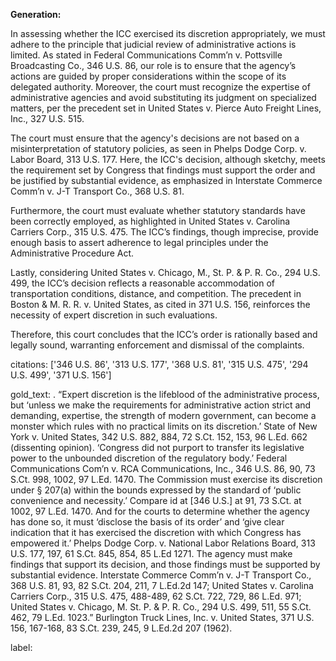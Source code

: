 **Generation:**

In assessing whether the ICC exercised its discretion appropriately, we must adhere to the principle that judicial review of administrative actions is limited. As stated in Federal Communications Comm’n v. Pottsville Broadcasting Co., 346 U.S. 86, our role is to ensure that the agency’s actions are guided by proper considerations within the scope of its delegated authority. Moreover, the court must recognize the expertise of administrative agencies and avoid substituting its judgment on specialized matters, per the precedent set in United States v. Pierce Auto Freight Lines, Inc., 327 U.S. 515.

The court must ensure that the agency's decisions are not based on a misinterpretation of statutory policies, as seen in Phelps Dodge Corp. v. Labor Board, 313 U.S. 177. Here, the ICC's decision, although sketchy, meets the requirement set by Congress that findings must support the order and be justified by substantial evidence, as emphasized in Interstate Commerce Comm’n v. J-T Transport Co., 368 U.S. 81.

Furthermore, the court must evaluate whether statutory standards have been correctly employed, as highlighted in United States v. Carolina Carriers Corp., 315 U.S. 475. The ICC’s findings, though imprecise, provide enough basis to assert adherence to legal principles under the Administrative Procedure Act.

Lastly, considering United States v. Chicago, M., St. P. & P. R. Co., 294 U.S. 499, the ICC’s decision reflects a reasonable accommodation of transportation conditions, distance, and competition. The precedent in Boston & M. R. R. v. United States, as cited in 371 U.S. 156, reinforces the necessity of expert discretion in such evaluations.

Therefore, this court concludes that the ICC’s order is rationally based and legally sound, warranting enforcement and dismissal of the complaints.

citations: ['346 U.S. 86', '313 U.S. 177', '368 U.S. 81', '315 U.S. 475', '294 U.S. 499', '371 U.S. 156']

gold_text: . “Expert discretion is the lifeblood of the administrative process, but ‘unless we make the requirements for administrative action strict and demanding, expertise, the strength of modern government, can become a monster which rules with no practical limits on its discretion.’ State of New York v. United States, 342 U.S. 882, 884, 72 S.Ct. 152, 153, 96 L.Ed. 662 (dissenting opinion). ‘Congress did not purport to transfer its legislative power to the unbounded discretion of the regulatory body.’ Federal Communications Com’n v. RCA Communications, Inc., 346 U.S. 86, 90, 73 S.Ct. 998, 1002, 97 L.Ed. 1470. The Commission must exercise its discretion under § 207(a) within the bounds expressed by the standard of ‘public convenience and necessity.’ Compare id at [346 U.S.] at 91, 73 S.Ct. at 1002, 97 L.Ed. 1470. And for the courts to determine whether the agency has done so, it must ‘disclose the basis of its order’ and ‘give clear indication that it has exercised the discretion with which Congress has empowered it.’ Phelps Dodge Corp. v. National Labor Relations Board, 313 U.S. 177, 197, 61 S.Ct. 845, 854, 85 L.Ed 1271. The agency must make findings that support its decision, and those findings must be supported by substantial evidence. Interstate Commerce Comm’n v. J-T Transport Co., 368 U.S. 81, 93, 82 S.Ct. 204, 211, 7 L.Ed.2d 147; United States v. Carolina Carriers Corp., 315 U.S. 475, 488-489, 62 S.Ct. 722, 729, 86 L.Ed. 971; United States v. Chicago, M. St. P. & P. R. Co., 294 U.S. 499, 511, 55 S.Ct. 462, 79 L.Ed. 1023.” Burlington Truck Lines, Inc. v. United States, 371 U.S. 156, 167-168, 83 S.Ct. 239, 245, 9 L.Ed.2d 207 (1962).

label: 